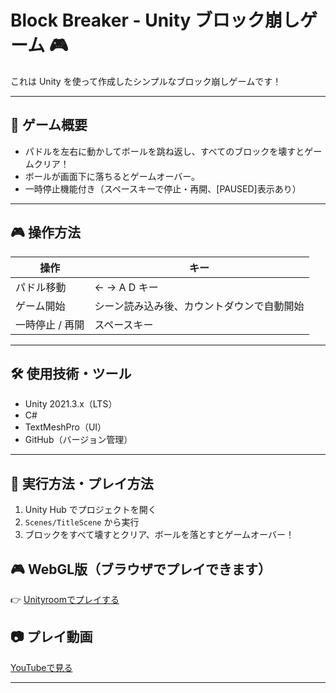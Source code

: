 # Block Breaker - Unity ブロック崩しゲーム 🎮

これは Unity を使って作成したシンプルなブロック崩しゲームです！

---

## 📝 ゲーム概要

- パドルを左右に動かしてボールを跳ね返し、すべてのブロックを壊すとゲームクリア！
- ボールが画面下に落ちるとゲームオーバー。
- 一時停止機能付き（スペースキーで停止・再開、[PAUSED]表示あり）

---

## 🎮 操作方法

| 操作 | キー |
|------|-----|
| パドル移動 | ← → A D キー |
| ゲーム開始 | シーン読み込み後、カウントダウンで自動開始 |
| 一時停止 / 再開 | スペースキー |

---

## 🛠 使用技術・ツール

- Unity 2021.3.x（LTS）
- C#
- TextMeshPro（UI）
- GitHub（バージョン管理）

---

## 🚀 実行方法・プレイ方法

1. Unity Hub でプロジェクトを開く  
2. `Scenes/TitleScene` から実行  
3. ブロックをすべて壊すとクリア、ボールを落とすとゲームオーバー！

## 🎮 WebGL版（ブラウザでプレイできます）

👉 [Unityroomでプレイする](https://unityroom.com/games/blockbreaker_v1)


## 📷 プレイ動画
[YouTubeで見る](https://www.youtube.com/watch?v=hIHd1AqgFkk)

---


